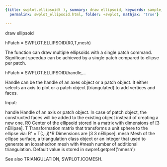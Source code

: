 ```yaml
---
{title: swplot.ellipsoid( ), summary: draw ellipsoid, keywords: sample, sidebar: sw_sidebar,
  permalink: swplot_ellipsoid.html, folder: +swplot, mathjax: 'true'}

---
```

draw ellipsoid
 
hPatch = SWPLOT.ELLIPSOID(R0,T,mesh)
 
The function can draw multiple ellipsoids with a single patch command.
Significant speedup can be achieved by a single patch compared to ellipse
per patch.
 
hPatch = SWPLOT.ELLIPSOID(handle,...
 
Handle can be the handle of an axes object or a patch object. It either
selects an axis to plot or a patch object (triangulated) to add vertices
and faces.
 
Input:
 
handle    Handle of an axis or patch object. In case of patch object, the
          constructed faces will be added to the existing object instead
          of creating a new one.
R0        Center of the ellipsoid stored in a matrix with dimensions of
          [3 nEllipse].
T         Transformation matrix that transforms a unit sphere to the
          ellipse via: R' = T(:,:,i)*R
          Dimensions are [3 3 nEllipse].
mesh      Mesh of the ellipse surface, a triangulation class object or an
          integer that used to generate an icosahedron mesh with #mesh
          number of additional triangulation. Default value is stored in
          swpref.getpref('nmesh')
 
See also TRIANGULATION, SWPLOT.ICOMESH.
 
